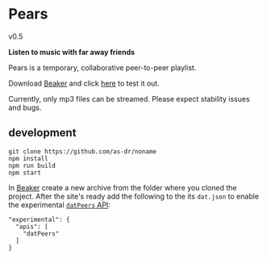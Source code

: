# Pears
v0.5

**Listen to music with far away friends**

Pears is a temporary, collaborative peer-to-peer playlist.

Download [Beaker](https://beakerbrowser.com) and click [here](pears.seed.hex22.org) to test it out.

Currently, only mp3 files can be streamed. Please expect stability issues and bugs.
 

## development
```
git clone https://github.com/as-dr/noname
npm install
npm run build
npm start
```

In [Beaker](https://beakerbrowser.com) create a new archive from the folder where you cloned the project. After the site's ready add the following to the its `dat.json` to enable the experimental [`datPeers` API](https://beakerbrowser.com/docs/apis/experimental-datpeers):
```
"experimental": {
  "apis": [
	"datPeers"
  ]
}
```
